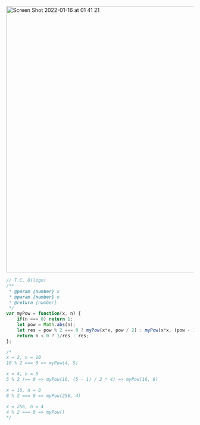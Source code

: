 
<img width="715" alt="Screen Shot 2022-01-16 at 01 41 21" src="https://user-images.githubusercontent.com/37787994/149653107-d6ac5a83-196c-4962-a8b5-ec312e13df33.png">





```js
// T.C. O(logn)
/**
 * @param {number} x
 * @param {number} n
 * @return {number}
 */
var myPow = function(x, n) {
    if(n === 0) return 1;
    let pow = Math.abs(n);
    let res = pow % 2 === 0 ? myPow(x*x, pow / 2) : myPow(x*x, (pow - 1) / 2) * x;
    return n < 0 ? 1/res : res;
};

/*
x = 2, n = 10
10 % 2 === 0 => myPow(4, 5)

x = 4, n = 5
5 % 2 !== 0 => myPow(16, (5 - 1) / 2 * 4) => myPow(16, 8)

x = 16, n = 8
8 % 2 === 0 => myPow(256, 4)

x = 256, n = 4
4 % 2 === 0 => myPow()
*/
```
